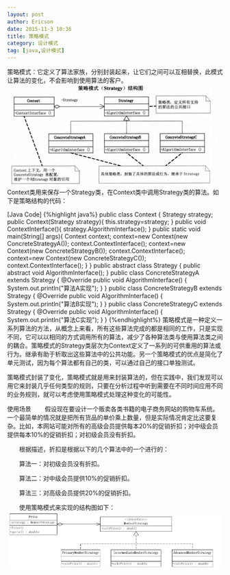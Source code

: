 ```yaml
---
layout: post
author: Ericson
date: 2015-11-3 10:36
title: 策略模式
category: 设计模式
tag: [java,设计模式]
---
```


策略模式：它定义了算法家族，分别封装起来，让它们之间可以互相替换，此模式让算法的变化，不会影响到使用算法的客户。
![策略模式](/public/img/java/strategy.jpg)
Context类用来保存一个Strategy类，在Context类中调用Strategy类的算法。如下是策略结构的代码：

[Java Code]
{%highlight java%}
public class Context {
    Strategy strategy;
    public Context(Strategy strategy){
        this.strategy=strategy;
    }
    public void ContextInterface(){
        strategy.AlgorithmInterface();
    }
    public static void main(String[] args){
        Context context;
        context=new Context(new ConcreteStrategyA());
        context.ContextInterface();
        context=new Context(new ConcreteStrategyB());
        context.ContextInterface();
        context=new Context(new ConcreteStrategyC());
        context.ContextInterface();
    }
}
public abstract class Strategy {
    public abstract void AlgorithmInterface();
}
public class ConcreteStrategyA extends Strategy {
    @Override
    public void AlgorithmInterface() {
        System.out.println("算法A实现");
    }
}
public class ConcreteStrategyB extends Strategy {
    @Override
    public void AlgorithmInterface() {
        System.out.println("算法B实现");
    }
}
public class ConcreteStrategyC extends Strategy {
    @Override
    public void AlgorithmInterface() {
        System.out.println("算法C实现");
    }
}
{%endhighlight%}
策略模式是一种定义一系列算法的方法，从概念上来看，所有这些算法完成的都是相同的工作，只是实现不同，它可以以相同的方式调用所有的算法，减少了各种算法类与使用算法类之间的耦合。策略模式的Strategy类层次为Context定义了一系列的可供重用的算法或行为。继承有助于析取出这些算法中的公共功能。另一个策略模式的优点是简化了单元测试，因为每个算法都有自己的类，可以通过自己的接口单独测试。

策略模式封装了变化，策略模式就是用来封装算法的，但在实践中，我们发现可以用它来封装几乎任何类型的规则，只要在分析过程中听到需要在不同时间应用不同的业务规则，就可以考虑使用策略模式处理这种变化的可能性。

使用场景
　　假设现在要设计一个贩卖各类书籍的电子商务网站的购物车系统。一个最简单的情况就是把所有货品的单价乘上数量，但是实际情况肯定比这要复杂。比如，本网站可能对所有的高级会员提供每本20%的促销折扣；对中级会员提供每本10%的促销折扣；对初级会员没有折扣。

　　根据描述，折扣是根据以下的几个算法中的一个进行的：

　　算法一：对初级会员没有折扣。

　　算法二：对中级会员提供10%的促销折扣。

　　算法三：对高级会员提供20%的促销折扣。

　　使用策略模式来实现的结构图如下：
![simple](/public/img/algorithm/samplestrategy.png)
